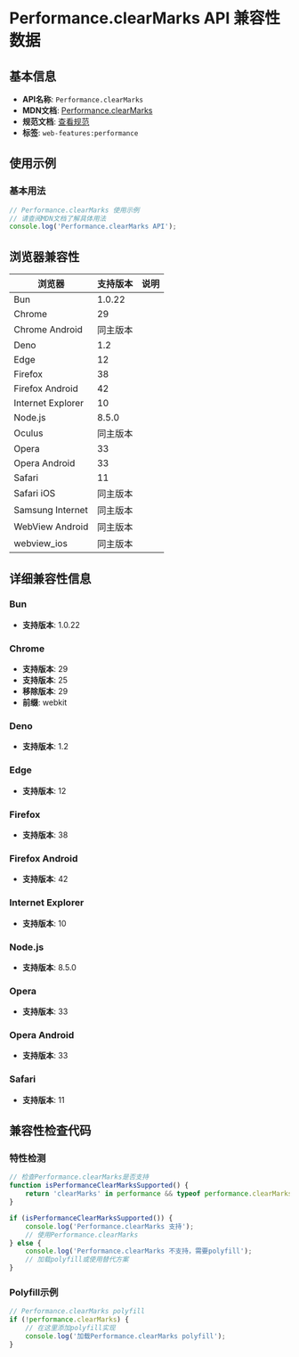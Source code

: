 # Performance.clearMarks API 兼容性数据

## 基本信息

- **API名称**: `Performance.clearMarks`
- **MDN文档**: [Performance.clearMarks](https://developer.mozilla.org/docs/Web/API/Performance/clearMarks)
- **规范文档**: [查看规范](https://w3c.github.io/user-timing/#dom-performance-clearmarks)
- **标签**: `web-features:performance`

## 使用示例

### 基本用法

```javascript
// Performance.clearMarks 使用示例
// 请查阅MDN文档了解具体用法
console.log('Performance.clearMarks API');
```

## 浏览器兼容性

| 浏览器 | 支持版本 | 说明 |
|--------|----------|------|
| Bun | 1.0.22 |  |
| Chrome | 29 |  |
| Chrome Android | 同主版本 |  |
| Deno | 1.2 |  |
| Edge | 12 |  |
| Firefox | 38 |  |
| Firefox Android | 42 |  |
| Internet Explorer | 10 |  |
| Node.js | 8.5.0 |  |
| Oculus | 同主版本 |  |
| Opera | 33 |  |
| Opera Android | 33 |  |
| Safari | 11 |  |
| Safari iOS | 同主版本 |  |
| Samsung Internet | 同主版本 |  |
| WebView Android | 同主版本 |  |
| webview_ios | 同主版本 |  |

## 详细兼容性信息

### Bun

- **支持版本**: 1.0.22

### Chrome

- **支持版本**: 29
- **支持版本**: 25
- **移除版本**: 29
- **前缀**: webkit

### Deno

- **支持版本**: 1.2

### Edge

- **支持版本**: 12

### Firefox

- **支持版本**: 38

### Firefox Android

- **支持版本**: 42

### Internet Explorer

- **支持版本**: 10

### Node.js

- **支持版本**: 8.5.0

### Opera

- **支持版本**: 33

### Opera Android

- **支持版本**: 33

### Safari

- **支持版本**: 11

## 兼容性检查代码

### 特性检测

```javascript
// 检查Performance.clearMarks是否支持
function isPerformanceClearMarksSupported() {
    return 'clearMarks' in performance && typeof performance.clearMarks === 'function';
}

if (isPerformanceClearMarksSupported()) {
    console.log('Performance.clearMarks 支持');
    // 使用Performance.clearMarks
} else {
    console.log('Performance.clearMarks 不支持，需要polyfill');
    // 加载polyfill或使用替代方案
}
```

### Polyfill示例

```javascript
// Performance.clearMarks polyfill
if (!performance.clearMarks) {
    // 在这里添加polyfill实现
    console.log('加载Performance.clearMarks polyfill');
}
```

